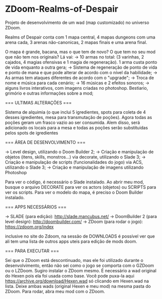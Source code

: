 # ZDoom-Realms-of-Despair
Projeto de desenvolvimento de um wad (map customizado) no universo ZDoom.

Realms of Despair conta com 1 mapa central, 4 mapas dungeons com uma arena cada, 3 arenas não-canonicas, 2 mapas finais e
uma arena final.

O mapa é grande, bacana, mas o que tem de novo? O que tem no seu mod que não tem nos originais?
Lá vai:
-> 10 armas no total: (3 varinhas, 2 cajados, 4 magias ofensivas e 1 magia de regeneração). 1 arma custa ponto de vida
enquanto a outra gera;
-> Sistema de regeneração de ponto de vida e ponto de mana e que pode alterar de acordo com o nível da habilidade;
-> As armas tem ataques diferentes de acordo com o "upgrade";
-> Troca de nome e música para cada cenário;
-> 16 músicas e 2 efeitos sonoros;
-> alguns livros interativos, com imagens criadas no photoshop. Bestiario, grimório e outras informações sobre a mod;

=== ULTIMAS ALTERAÇÕES ===

Sistema de alquimia (o que inclui 5 igredientes, spots para coleta de 4 desses igredientes, mesa para transmutação de
poções). Agora todas as poções geram um frasco vazio ao ser consumida. Alem disso, será adicionado os locais para a mesa e
todas as poções serão substituidas pelos spots de igredientes

=== ÁREA DE DESENVOLVIMENTO ===

-> Level design, utilizando o Doom Builder 2;
-> Criação e manipulação de objetos (itens, skills, monstros...) via decorate, utilizando o Slade 3;
-> Criação e manipulação de scripts (funcionalidades do jogo) via ACS, utilizando o Slade 3;
-> Criação e manipulação de imagens utilizando Photoshop

Para ver o código, é necessário o Slade instalado. Ao abrir meu mod, busque o arquivo DECORATE para ver os actors (objetos)
ou SCRIPTS para ver os scripts. Para ver o modelo do mapa, é preciso o Doom Builder instalado.

=== APPS NECESSÁRIOS ===

-> SLADE (para edição): http://slade.mancubus.net/
-> DoomBuilder 2 (para level design): http://doombuilder.com/
-> ZDoom (para rodar o jogo): https://zdoom.org/index

inclusive no site do Zdoom, na sessão de DOWNLOADS é possível ver que ali tem uma lista de outros apps uteis para edição
de mods doom.

=== PARA EXECUTAR ===

Sei que o ZDoom está descontinuado, mas ele foi utilizado durante o desenvolvimento, então não sei como o jogo se
comporta com o GZDoom ou o LZDoom. Sugiro instalar o ZDoom mesmo.
É necessário a wad original do Hexen pois ela foi usada como base. Você pode puxa-la aqui https://archive.org/download/Hexen.wad
só clicando em Hexen.wad na lista. Deixe ambas wads (original Hexen e meu mod) na mesma pasta do ZDoom.
Para rodar, abra meu mod com o ZDoom.
